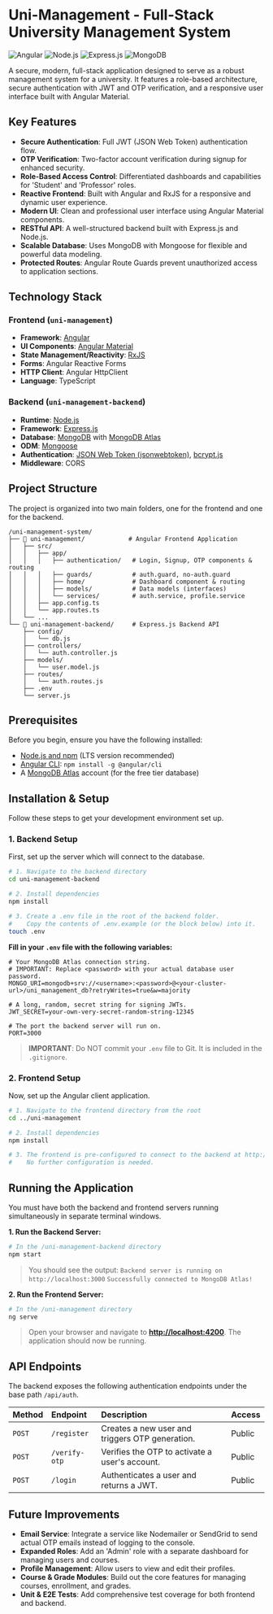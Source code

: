 # Uni-Management - Full-Stack University Management System

![Angular](https://img.shields.io/badge/Angular-DD0031?style=for-the-badge&logo=angular&logoColor=white)
![Node.js](https://img.shields.io/badge/Node.js-339933?style=for-the-badge&logo=nodedotjs&logoColor=white)
![Express.js](https://img.shields.io/badge/Express.js-000000?style=for-the-badge&logo=express&logoColor=white)
![MongoDB](https://img.shields.io/badge/MongoDB-47A248?style=for-the-badge&logo=mongodb&logoColor=white)

A secure, modern, full-stack application designed to serve as a robust management system for a university. It features a role-based architecture, secure authentication with JWT and OTP verification, and a responsive user interface built with Angular Material.

## Key Features

-   **Secure Authentication**: Full JWT (JSON Web Token) authentication flow.
-   **OTP Verification**: Two-factor account verification during signup for enhanced security.
-   **Role-Based Access Control**: Differentiated dashboards and capabilities for 'Student' and 'Professor' roles.
-   **Reactive Frontend**: Built with Angular and RxJS for a responsive and dynamic user experience.
-   **Modern UI**: Clean and professional user interface using Angular Material components.
-   **RESTful API**: A well-structured backend built with Express.js and Node.js.
-   **Scalable Database**: Uses MongoDB with Mongoose for flexible and powerful data modeling.
-   **Protected Routes**: Angular Route Guards prevent unauthorized access to application sections.

## Technology Stack

### Frontend (`uni-management`)

-   **Framework**: [Angular](https://angular.io/)
-   **UI Components**: [Angular Material](https://material.angular.io/)
-   **State Management/Reactivity**: [RxJS](https://rxjs.dev/)
-   **Forms**: Angular Reactive Forms
-   **HTTP Client**: Angular HttpClient
-   **Language**: TypeScript

### Backend (`uni-management-backend`)

-   **Runtime**: [Node.js](https://nodejs.org/)
-   **Framework**: [Express.js](https://expressjs.com/)
-   **Database**: [MongoDB](https://www.mongodb.com/) with [MongoDB Atlas](https://www.mongodb.com/cloud/atlas)
-   **ODM**: [Mongoose](https://mongoosejs.com/)
-   **Authentication**: [JSON Web Token (jsonwebtoken)](https://github.com/auth0/node-jsonwebtoken), [bcrypt.js](https://github.com/dcodeIO/bcrypt.js)
-   **Middleware**: CORS

## Project Structure

The project is organized into two main folders, one for the frontend and one for the backend.

```
/uni-management-system/
├── 📂 uni-management/            # Angular Frontend Application
│   ├── src/
│   │   ├── app/
│   │   │   ├── authentication/   # Login, Signup, OTP components & routing
│   │   │   ├── guards/           # auth.guard, no-auth.guard
│   │   │   ├── home/             # Dashboard component & routing
│   │   │   ├── models/           # Data models (interfaces)
│   │   │   └── services/         # auth.service, profile.service
│   │   ├── app.config.ts
│   │   └── app.routes.ts
│   └── ...
└── 📂 uni-management-backend/     # Express.js Backend API
    ├── config/
    │   └── db.js
    ├── controllers/
    │   └── auth.controller.js
    ├── models/
    │   └── user.model.js
    ├── routes/
    │   └── auth.routes.js
    ├── .env
    └── server.js
```

## Prerequisites

Before you begin, ensure you have the following installed:

-   [Node.js and npm](https://nodejs.org/en/) (LTS version recommended)
-   [Angular CLI](https://angular.io/cli): `npm install -g @angular/cli`
-   A [MongoDB Atlas](https://www.mongodb.com/cloud/atlas/register) account (for the free tier database)

## Installation & Setup

Follow these steps to get your development environment set up.

### 1. Backend Setup

First, set up the server which will connect to the database.

```bash
# 1. Navigate to the backend directory
cd uni-management-backend

# 2. Install dependencies
npm install

# 3. Create a .env file in the root of the backend folder.
#    Copy the contents of .env.example (or the block below) into it.
touch .env
```

**Fill in your `.env` file with the following variables:**

```env
# Your MongoDB Atlas connection string.
# IMPORTANT: Replace <password> with your actual database user password.
MONGO_URI=mongodb+srv://<username>:<password>@<your-cluster-url>/uni_management_db?retryWrites=true&w=majority

# A long, random, secret string for signing JWTs.
JWT_SECRET=your-own-very-secret-random-string-12345

# The port the backend server will run on.
PORT=3000
```

> **IMPORTANT**: Do NOT commit your `.env` file to Git. It is included in the `.gitignore`.

### 2. Frontend Setup

Now, set up the Angular client application.

```bash
# 1. Navigate to the frontend directory from the root
cd ../uni-management

# 2. Install dependencies
npm install

# 3. The frontend is pre-configured to connect to the backend at http://localhost:3000.
#    No further configuration is needed.
```

## Running the Application

You must have both the backend and frontend servers running simultaneously in separate terminal windows.

**1. Run the Backend Server:**

```bash
# In the /uni-management-backend directory
npm start
```

> You should see the output:
> `Backend server is running on http://localhost:3000`
> `Successfully connected to MongoDB Atlas!`

**2. Run the Frontend Server:**

```bash
# In the /uni-management directory
ng serve
```

> Open your browser and navigate to **[http://localhost:4200](http://localhost:4200)**. The application should now be running.

## API Endpoints

The backend exposes the following authentication endpoints under the base path `/api/auth`.

| Method | Endpoint         | Description                                        | Access |
| :----- | :--------------- | :------------------------------------------------- | :----- |
| `POST` | `/register`      | Creates a new user and triggers OTP generation.    | Public |
| `POST` | `/verify-otp`    | Verifies the OTP to activate a user's account.     | Public |
| `POST` | `/login`         | Authenticates a user and returns a JWT.            | Public |

## Future Improvements

-   **Email Service**: Integrate a service like Nodemailer or SendGrid to send actual OTP emails instead of logging to the console.
-   **Expanded Roles**: Add an 'Admin' role with a separate dashboard for managing users and courses.
-   **Profile Management**: Allow users to view and edit their profiles.
-   **Course & Grade Modules**: Build out the core features for managing courses, enrollment, and grades.
-   **Unit & E2E Tests**: Add comprehensive test coverage for both frontend and backend.
